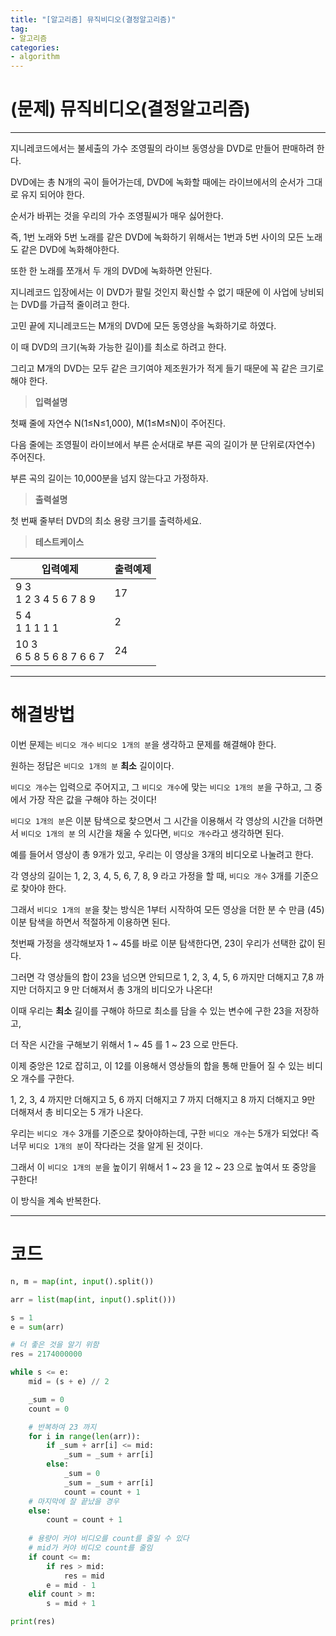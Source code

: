 ```yaml
---
title: "[알고리즘] 뮤직비디오(결정알고리즘)"
tag:
- 알고리즘
categories:
- algorithm
---
```


# (문제) 뮤직비디오(결정알고리즘)
---

지니레코드에서는 불세출의 가수 조영필의 라이브 동영상을 DVD로 만들어 판매하려 한다.

DVD에는 총 N개의 곡이 들어가는데, DVD에 녹화할 때에는 라이브에서의 순서가 그대로 유지 되어야 한다.

순서가 바뀌는 것을 우리의 가수 조영필씨가 매우 싫어한다.

즉, 1번 노래와 5번 노래를 같은 DVD에 녹화하기 위해서는 1번과 5번 사이의 모든 노래도 같은 DVD에 녹화해야한다.

또한 한 노래를 쪼개서 두 개의 DVD에 녹화하면 안된다.

지니레코드 입장에서는 이 DVD가 팔릴 것인지 확신할 수 없기 때문에 이 사업에 낭비되는 DVD를 가급적 줄이려고 한다.

고민 끝에 지니레코드는 M개의 DVD에 모든 동영상을 녹화하기로 하였다.

이 때 DVD의 크기(녹화 가능한 길이)를 최소로 하려고 한다.

그리고 M개의 DVD는 모두 같은 크기여야 제조원가가 적게 들기 때문에 꼭 같은 크기로 해야 한다.

> **입력설명**

첫째 줄에 자연수 N(1≤N≤1,000), M(1≤M≤N)이 주어진다.

다음 줄에는 조영필이 라이브에서 부른 순서대로 부른 곡의 길이가 분 단위로(자연수) 주어진다.

부른 곡의 길이는 10,000분을 넘지 않는다고 가정하자.


> **출력설명**

첫 번째 줄부터 DVD의 최소 용량 크기를 출력하세요.


> **테스트케이스**
 

| 입력예제 | 출력예제 |
| -------- | -------- | 
| 9 3<br>1 2 3 4 5 6 7 8 9 | 17 | 
| 5 4<br>1 1 1 1 1 | 2 | 
| 10 3<br>6 5 8 5 6 8 7 6 6 7  | 24 | 

---
# 해결방법

이번 문제는 `비디오 개수` `비디오 1개의 분`을 생각하고 문제를 해결해야 한다.

원하는 정답은 `비디오 1개의 분` **최소** 길이이다.

`비디오 개수`는 입력으로 주어지고, 그 `비디오 개수`에 맞는 `비디오 1개의 분`을 구하고, 그 중에서 가장 작은 값을 구해야 하는 것이다!

`비디오 1개의 분`은 이분 탐색으로 찾으면서 그 시간을 이용해서 각 영상의 시간을 더하면서 `비디오 1개의 분` 의 시간을 채울 수 있다면, `비디오 개수`라고 생각하면 된다.

예를 들어서 영상이 총 9개가 있고, 우리는 이 영상을 3개의 비디오로 나눌려고 한다.

각 영상의 길이는 1, 2, 3, 4, 5, 6, 7, 8, 9 라고 가정을 할 때, `비디오 개수` 3개를 기준으로 찾아야 한다.

그래서 `비디오 1개의 분`을 찾는 방식은 1부터 시작하여 모든 영상을 더한 분 수 만큼 (45) 이분 탐색을 하면서 적절하게 이용하면 된다.

첫번째 가정을 생각해보자 1 ~ 45를 바로 이분 탐색한다면, 23이 우리가 선택한 값이 된다. 

그러면 각 영상들의 합이 23을 넘으면 안되므로 1, 2, 3, 4, 5, 6 까지만 더해지고 7,8 까지만 더하지고 9 만 더해져서 총 3개의 비디오가 나온다!

이때 우리는 **최소** 길이를 구해야 하므로 최소를 담을 수 있는 변수에 구한 23을 저장하고,

더 작은 시간을 구해보기 위해서 1 ~ 45 를 1 ~ 23 으로 만든다.

이제 중앙은 12로 잡히고, 이 12를 이용해서 영상들의 합을 통해 만들어 질 수 있는 비디오 개수를 구한다.

1, 2, 3, 4 까지만 더해지고 5, 6 까지 더해지고 7 까지 더해지고 8 까지 더해지고 9만 더해져서 총 비디오는 5 개가 나온다.

우리는 `비디오 개수` 3개를 기준으로 찾아야하는데, 구한 `비디오 개수`는 5개가 되었다! 즉 너무 `비디오 1개의 분`이 작다라는 것을 알게 된 것이다.

그래서 이 `비디오 1개의 분`을 높이기 위해서 1 ~ 23 을 12 ~ 23 으로 높여서 또 중앙을 구한다!

이 방식을 계속 반복한다.


---

# 코드
```python
n, m = map(int, input().split())

arr = list(map(int, input().split()))

s = 1
e = sum(arr)

# 더 좋은 것을 알기 위함
res = 2174000000

while s <= e:
    mid = (s + e) // 2

    _sum = 0
    count = 0

    # 반복하여 23 까지
    for i in range(len(arr)):
        if _sum + arr[i] <= mid:
            _sum = _sum + arr[i]
        else:
            _sum = 0
            _sum = _sum + arr[i]
            count = count + 1
    # 마지막에 잘 끝났을 경우
    else:
        count = count + 1
    
    # 용량이 커야 비디오를 count를 줄일 수 있다
    # mid가 커야 비디오 count를 줄임
    if count <= m:
        if res > mid:
            res = mid
        e = mid - 1
    elif count > m:
        s = mid + 1

print(res)

```

